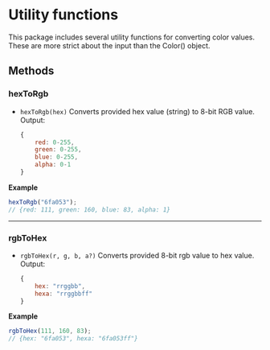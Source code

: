 # Utility functions

This package includes several utility functions for converting color values. These are more strict about the input than the Color() object.

## Methods

### hexToRgb

- `hexToRgb(hex)`
  Converts provided hex value (string) to 8-bit RGB value.
  Output:

  ```js
  {
      red: 0-255,
      green: 0-255,
      blue: 0-255,
      alpha: 0-1
  }
  ```

**Example**

```js
hexToRgb("6fa053");
// {red: 111, green: 160, blue: 83, alpha: 1}
```

---

### rgbToHex

- `rgbToHex(r, g, b, a?)`
  Converts provided 8-bit rgb value to hex value.
  Output:

  ```js
  {
      hex: "rrggbb",
      hexa: "rrggbbff"
  }
  ```

**Example**

```js
rgbToHex(111, 160, 83);
// {hex: "6fa053", hexa: "6fa053ff"}
```
